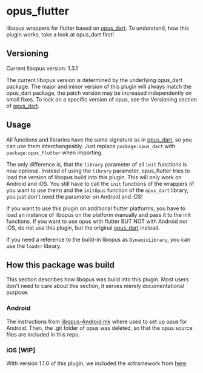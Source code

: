 # opus_flutter
libopus wrappers for flutter based on [opus_dart](https://pub.dev/packages/opus_dart).
To understand, how this plugin works, take a look at opus_dart first!

## Versioning
Current libopus version: 1.3.1

The current libopus version is determined by the underlying opus_dart package.
The major and minor version of this plugin will always match the opus_dart package, the patch version may be increased independently on small fixes.
To lock on a specific version of opus, see the Versioning section of [opus_dart](https://pub.dev/packages/opus_dart).

## Usage
All functions and libraries have the same signature as in [opus_dart](https://pub.dev/packages/opus_dart), so you can use them
interchangeably. Just replace `package:opus_dart` with `package:opus_flutter` when importing.

The only difference is, that the `library` parameter of all `init` functions is now optional.
Instead of using the `library` parameter, opus_flutter tries to load the version of libopus build into this plugin.
This will only work on Android and iOS. You still have to call the `init` functions of the wrappers (if you want to use them)
and the `initOpus` function of the `opus_dart` library, you just don't need the parameter on Android and iOS!

If you want to use this plugin on additional flutter platforms, you have to
load an instance of libopus on the platform manually and pass it to the init functions. If you want to use opus
with flutter BUT NOT with Android nor iOS, do not use this plugin, but the original [opus_dart](https://pub.dev/packages/opus_dart) instead.

If you need a reference to the build-in libopus as `DynamicLibrary`, you can use the `loader` library.

## How this package was build
This section describes how libopus was build into this plugin.
Most users don't need to care about this section, it serves merely documentational purpose.

### Android
The instructions from [libopus-Android.mk](https://github.com/EPNW/libopus-Android.mk) where used to set up opus for Android. Then, the .git folder of opus was deleted, so that the opus source files are included in this repo.

### iOS [WIP]
With version 1.1.0 of this plugin, we included the xcframework from [here](https://github.com/EPNW/opus_xcframework).